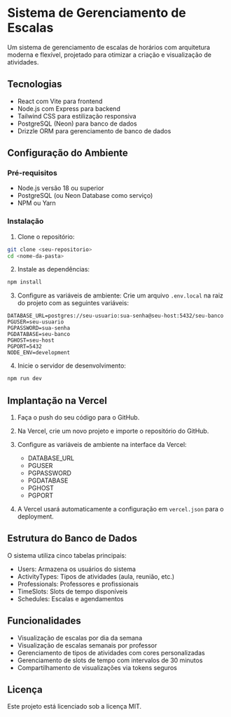 # Sistema de Gerenciamento de Escalas

Um sistema de gerenciamento de escalas de horários com arquitetura moderna e flexível, projetado para otimizar a criação e visualização de atividades.

## Tecnologias

- React com Vite para frontend
- Node.js com Express para backend
- Tailwind CSS para estilização responsiva
- PostgreSQL (Neon) para banco de dados
- Drizzle ORM para gerenciamento de banco de dados

## Configuração do Ambiente

### Pré-requisitos

- Node.js versão 18 ou superior
- PostgreSQL (ou Neon Database como serviço)
- NPM ou Yarn

### Instalação

1. Clone o repositório:
```bash
git clone <seu-repositorio>
cd <nome-da-pasta>
```

2. Instale as dependências:
```bash
npm install
```

3. Configure as variáveis de ambiente:
Crie um arquivo `.env.local` na raiz do projeto com as seguintes variáveis:
```
DATABASE_URL=postgres://seu-usuario:sua-senha@seu-host:5432/seu-banco
PGUSER=seu-usuario
PGPASSWORD=sua-senha
PGDATABASE=seu-banco
PGHOST=seu-host
PGPORT=5432
NODE_ENV=development
```

4. Inicie o servidor de desenvolvimento:
```bash
npm run dev
```

## Implantação na Vercel

1. Faça o push do seu código para o GitHub.

2. Na Vercel, crie um novo projeto e importe o repositório do GitHub.

3. Configure as variáveis de ambiente na interface da Vercel:
   - DATABASE_URL
   - PGUSER
   - PGPASSWORD
   - PGDATABASE
   - PGHOST
   - PGPORT

4. A Vercel usará automaticamente a configuração em `vercel.json` para o deployment.

## Estrutura do Banco de Dados

O sistema utiliza cinco tabelas principais:
- Users: Armazena os usuários do sistema
- ActivityTypes: Tipos de atividades (aula, reunião, etc.)
- Professionals: Professores e profissionais
- TimeSlots: Slots de tempo disponíveis
- Schedules: Escalas e agendamentos

## Funcionalidades

- Visualização de escalas por dia da semana
- Visualização de escalas semanais por professor
- Gerenciamento de tipos de atividades com cores personalizadas
- Gerenciamento de slots de tempo com intervalos de 30 minutos
- Compartilhamento de visualizações via tokens seguros

## Licença

Este projeto está licenciado sob a licença MIT.